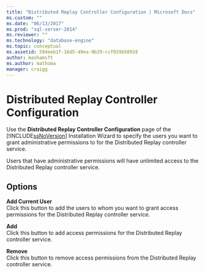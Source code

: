```yaml
---
title: "Distributed Replay Controller Configuration | Microsoft Docs"
ms.custom: ""
ms.date: "06/13/2017"
ms.prod: "sql-server-2014"
ms.reviewer: ""
ms.technology: "database-engine"
ms.topic: conceptual
ms.assetid: 594eeb1f-16d5-49ea-9b29-ccf029b58928
author: mashamsft
ms.author: mathoma
manager: craigg
---
```

# Distributed Replay Controller Configuration
  Use the **Distributed Replay Controller Configuration** page of the [!INCLUDE[ssNoVersion](../../includes/ssnoversion-md.md)] Installation Wizard to specify the users you want to grant administrative permissions to for the Distributed Replay controller service.  
  
 Users that have administrative permissions will have unlimited access to the Distributed Replay controller service.  
  
## Options  
 **Add Current User**  
 Click this button to add the users to whom you want to grant access permissions for the Distributed Replay controller service.  
  
 **Add**  
 Click this button to add access permissions for the Distributed Replay controller service.  
  
 **Remove**  
 Click this button to remove access permissions from the Distributed Replay controller service.  
  
  
